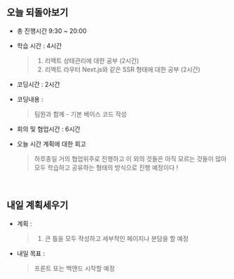 ## 오늘 되돌아보기
- 총 진행시간 9:30 ~ 20:00
- 학습 시간 : 4시간
  > 1. 리액트 상태관리에 대한 공부 (2시간)
  > 2. 리액트 라우터 Next.js와 같은 SSR 형태에 대한 공부 (2시간)

- 코딩시간 : 2시간
- 코딩내용 : 
  > 팀원과 함께 - 기본 베이스 코드 작성

- 회의 및 협업시간 : 6시간
- 오늘 시간 계획에 대한 회고
  > 하루종일 거의 협업위주로 진행하고 이 외의 것들은 아직 모르는 것들이 많아 모두 학습하고 공유하는 형태의 방식으로 진행 예정이다 !

<br>

## 내일 계획세우기
- 계획 :
  > 1. 큰 틀을 모두 작성하고 세부적인 페이지나 분담을 할 예정

- 내일 목표 :
  > 프론트 또는 백엔드 시작할 예정